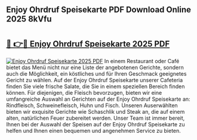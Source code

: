## Enjoy Ohrdruf Speisekarte PDF Download Online 2025 8kVfu

# <h2><a href="http://gcczl7h.nevu.top/?p=Enjoy+Ohrdruf+Speisekarte">🔗 👉🔴 Enjoy Ohrdruf Speisekarte 2025 PDF</a></h2>

[![Enjoy Ohrdruf Speisekarte 2025 PDF](https://i.imgur.com/dBaPXMq.png)](http://gcczl7h.nevu.top/?p=Enjoy+Ohrdruf+Speisekarte)
In einem Restaurant oder Café bietet das Menü nicht nur eine Liste der angebotenen Gerichte, sondern auch die Möglichkeit, ein köstliches und für Ihren Geschmack geeignetes Gericht zu wählen. Auf der Enjoy Ohrdruf Speisekarte unserer Cafeteria finden Sie viele frische Salate, die Sie in einem speziellen Bereich finden können. Für diejenigen, die Fleisch bevorzugen, bieten wir eine umfangreiche Auswahl an Gerichten auf der Enjoy Ohrdruf Speisekarte an: Rindfleisch, Schweinefleisch, Huhn und Fisch. Unseren Auserwählten bieten wir exquisite Gerichte wie Schaschlik und Steak an, die auf einem alten, natürlichen Feuer zubereitet werden. Unser Team ist immer bereit, Ihnen bei der Auswahl der Speisen auf der Enjoy Ohrdruf Speisekarte zu helfen und Ihnen einen bequemen und angenehmen Service zu bieten.
